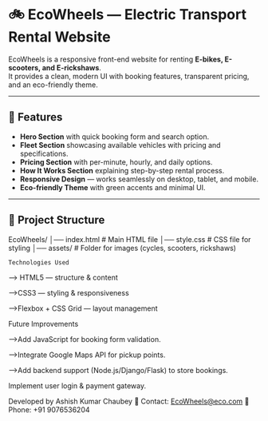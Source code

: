 # 🚲 EcoWheels — Electric Transport Rental Website  

EcoWheels is a responsive front-end website for renting **E-bikes, E-scooters, and E-rickshaws**.  
It provides a clean, modern UI with booking features, transparent pricing, and an eco-friendly theme.  

---

## 🌟 Features  
- **Hero Section** with quick booking form and search option.  
- **Fleet Section** showcasing available vehicles with pricing and specifications.  
- **Pricing Section** with per-minute, hourly, and daily options.  
- **How It Works Section** explaining step-by-step rental process.  
- **Responsive Design** — works seamlessly on desktop, tablet, and mobile.  
- **Eco-friendly Theme** with green accents and minimal UI.  

---

## 📂 Project Structure  


EcoWheels/
│── index.html # Main HTML file
│── style.css # CSS file for styling
│── assets/ # Folder for images (cycles, scooters, rickshaws)

    Technologies Used

--> HTML5 — structure & content

-->CSS3 — styling & responsiveness

-->Flexbox + CSS Grid — layout management


  Future Improvements

-->Add JavaScript for booking form validation.

-->Integrate Google Maps API for pickup points.

-->Add backend support (Node.js/Django/Flask) to store bookings.

Implement user login & payment gateway.


Developed by Ashish Kumar Chaubey
📧 Contact: EcoWheels@eco.com
📱 Phone: +91 9076536204
